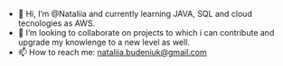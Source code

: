 - 👋 Hi, I’m @Nataliia and currently learning JAVA, SQL and cloud tecnologies as AWS. 
- 💞️ I’m looking to collaborate on projects to which i can contribute and upgrade my knowlenge to a new level as well. 
- 📫 How to reach me: nataliia.budeniuk@gmail.com

<!---
NataliiaBudeniuk/NataliiaBudeniuk is a ✨ special ✨ repository because its `README.md` (this file) appears on your GitHub profile.
You can click the Preview link to take a look at your changes.
--->
